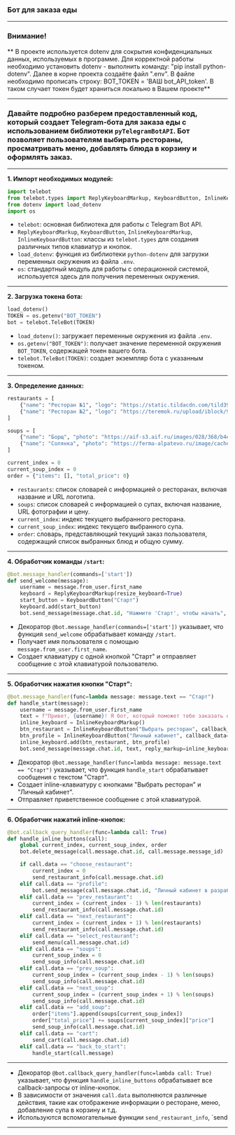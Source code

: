 ### Бот для заказа еды
___
### Внимание!
** В проекте используется dotenv для сокрытия конфиденциальных данных, используемых в программе. Для корректной работы необходимо установить dotenv - выполнить команду: "pip install python-dotenv". Далее в корне проекта создаёте файл ".env". В файле необходимо прописать строку: BOT_TOKEN = 'ВАШ bot_API_token'. В таком случает токен будет храниться локально в Вашем проекте**
___
### Давайте подробно разберем предоставленный код, который создает Telegram-бота для заказа еды с использованием библиотеки `pyTelegramBotAPI`. Бот позволяет пользователям выбирать рестораны, просматривать меню, добавлять блюда в корзину и оформлять заказ.
___
**1. Импорт необходимых модулей:**

```python
import telebot
from telebot.types import ReplyKeyboardMarkup, KeyboardButton, InlineKeyboardMarkup, InlineKeyboardButton
from dotenv import load_dotenv
import os
```

- `telebot`: основная библиотека для работы с Telegram Bot API.
- `ReplyKeyboardMarkup`, `KeyboardButton`, `InlineKeyboardMarkup`, `InlineKeyboardButton`: классы из `telebot.types` для создания различных типов клавиатур и кнопок.
- `load_dotenv`: функция из библиотеки `python-dotenv` для загрузки переменных окружения из файла `.env`.
- `os`: стандартный модуль для работы с операционной системой, используется здесь для получения переменных окружения.
___
**2. Загрузка токена бота:**

```python
load_dotenv()
TOKEN = os.getenv("BOT_TOKEN")
bot = telebot.TeleBot(TOKEN)
```

- `load_dotenv()`: загружает переменные окружения из файла `.env`.
- `os.getenv("BOT_TOKEN")`: получает значение переменной окружения `BOT_TOKEN`, содержащей токен вашего бота.
- `telebot.TeleBot(TOKEN)`: создает экземпляр бота с указанным токеном.
___
**3. Определение данных:**

```python
restaurants = [
    {"name": "Ресторан №1", "logo": "https://static.tildacdn.com/tild3937-6436-4532-b065-313439633661/E9heAba_vzEory05dBFc.jpg"},
    {"name": "Ресторан №2", "logo": "https://teremok.ru/upload/iblock/947/sI2hxnNUDVM.jpg"},
]

soups = [
    {"name": "Борщ", "photo": "https://aif-s3.aif.ru/images/028/368/b4e33f182b30c9ce94fca1f35f4bd2a1.jpg", "price": 250},
    {"name": "Солянка", "photo": "https://ferma-alpatevo.ru/image/cache/catalog/2/soup/186-auto_width_1000.jpg", "price": 300}
]

current_index = 0
current_soup_index = 0
order = {"items": [], "total_price": 0}
```

- `restaurants`: список словарей с информацией о ресторанах, включая название и URL логотипа.
- `soups`: список словарей с информацией о супах, включая название, URL фотографии и цену.
- `current_index`: индекс текущего выбранного ресторана.
- `current_soup_index`: индекс текущего выбранного супа.
- `order`: словарь, представляющий текущий заказ пользователя, содержащий список выбранных блюд и общую сумму.
___
**4. Обработчик команды `/start`:**

```python
@bot.message_handler(commands=['start'])
def send_welcome(message):
    username = message.from_user.first_name
    keyboard = ReplyKeyboardMarkup(resize_keyboard=True)
    start_button = KeyboardButton("Старт")
    keyboard.add(start_button)
    bot.send_message(message.chat.id, "Нажмите 'Старт', чтобы начать", reply_markup=keyboard)
```

- Декоратор `@bot.message_handler(commands=['start'])` указывает, что функция `send_welcome` обрабатывает команду `/start`.
- Получает имя пользователя с помощью `message.from_user.first_name`.
- Создает клавиатуру с одной кнопкой "Старт" и отправляет сообщение с этой клавиатурой пользователю.
___
**5. Обработчик нажатия кнопки "Старт":**

```python
@bot.message_handler(func=lambda message: message.text == "Старт")
def handle_start(message):
    username = message.from_user.first_name
    text = f"Привет, {username}! Я бот, который поможет тебе заказать еду."
    inline_keyboard = InlineKeyboardMarkup()
    btn_restaurant = InlineKeyboardButton("Выбрать ресторан", callback_data="choose_restaurant")
    btn_profile = InlineKeyboardButton("Личный кабинет", callback_data="profile")
    inline_keyboard.add(btn_restaurant, btn_profile)
    bot.send_message(message.chat.id, text, reply_markup=inline_keyboard)
```

- Декоратор `@bot.message_handler(func=lambda message: message.text == "Старт")` указывает, что функция `handle_start` обрабатывает сообщения с текстом "Старт".
- Создает inline-клавиатуру с кнопками "Выбрать ресторан" и "Личный кабинет".
- Отправляет приветственное сообщение с этой клавиатурой.
___
**6. Обработчик нажатий inline-кнопок:**

```python
@bot.callback_query_handler(func=lambda call: True)
def handle_inline_buttons(call):
    global current_index, current_soup_index, order
    bot.delete_message(call.message.chat.id, call.message.message_id)

    if call.data == "choose_restaurant":
        current_index = 0
        send_restaurant_info(call.message.chat.id)
    elif call.data == "profile":
        bot.send_message(call.message.chat.id, "Личный кабинет в разработке.")
    elif call.data == "prev_restaurant":
        current_index = (current_index - 1) % len(restaurants)
        send_restaurant_info(call.message.chat.id)
    elif call.data == "next_restaurant":
        current_index = (current_index + 1) % len(restaurants)
        send_restaurant_info(call.message.chat.id)
    elif call.data == "select_restaurant":
        send_menu(call.message.chat.id)
    elif call.data == "soups":
        current_soup_index = 0
        send_soup_info(call.message.chat.id)
    elif call.data == "prev_soup":
        current_soup_index = (current_soup_index - 1) % len(soups)
        send_soup_info(call.message.chat.id)
    elif call.data == "next_soup":
        current_soup_index = (current_soup_index + 1) % len(soups)
        send_soup_info(call.message.chat.id)
    elif call.data == "add_soup":
        order["items"].append(soups[current_soup_index])
        order["total_price"] += soups[current_soup_index]["price"]
        send_soup_info(call.message.chat.id)
    elif call.data == "cart":
        send_cart(call.message.chat.id)
    elif call.data == "back_to_start":
        handle_start(call.message)
```
___
- Декоратор `@bot.callback_query_handler(func=lambda call: True)` указывает, что функция `handle_inline_buttons` обрабатывает все callback-запросы от inline-кнопок.
- В зависимости от значения `call.data` выполняются различные действия, такие как отображение информации о ресторане, меню, добавление супа в корзину и т.д.
- Используются вспомогательные функции `send_restaurant_info`, `send 
___

